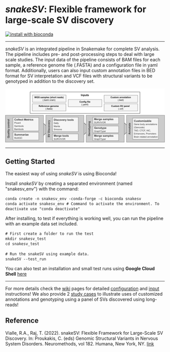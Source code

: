 # *snakeSV*: Flexible framework for large-scale SV discovery

[![install with bioconda](https://img.shields.io/badge/install%20with-bioconda-brightgreen.svg?style=flat-square)](http://bioconda.github.io/recipes/snakesv/README.html)

---

*snakeSV* is an integrated pipeline in Snakemake for complete SV analysis. The pipeline includes pre- and post-processing steps to deal with large scale studies. The input data of the pipeline consists of BAM files for each sample, a reference genome file (.FASTA) and a configuration file in yaml format. Additionally, users can also input custom annotation files in BED format for SV interpretation and VCF files with structural variants to be genotyped in addition to the discovery set.

![Pipeline Schematic](docs/Pipeline_Schema.png "Pipeline Schematic")

---

Getting Started
---------------

The easiest way of using *snakeSV* is using Bioconda!

Install *snakeSV* by creating a separated environment (named "snakesv_env") with the command:
```
conda create -n snakesv_env -conda-forge -c bioconda snakesv
conda activate snakesv_env # Command to activate the environment. To deactivate use "conda deactivate"
```

After installing, to test if everything is working well, you can run the pipeline with an example data set included.
```
# First create a folder to run the test
mkdir snakesv_test
cd snakesv_test

# Run the snakeSV using example data.
snakeSV --test_run
```

You can also test an installation and small test runs using **Google Cloud Shell** [here](https://shell.cloud.google.com/?ephemeral=true&cloudshell_tutorial=docs/install_tutorial.md&shellonly=true)

---------------

For more details check the [wiki](https://github.com/RajLabMSSM/snakeSV/wiki) pages for detailed [configuration](https://github.com/RajLabMSSM/snakeSV/wiki#3-installation) and [input](https://github.com/RajLabMSSM/snakeSV/wiki#2-inputs) instructions! We also provide 2 [study cases](https://github.com/RajLabMSSM/snakeSV/wiki/Usage-examples) to illustrate uses of customized annotations and genotyping using a panel of SVs discovered using long-reads!


Reference
---------------

Vialle, R.A., Raj, T. (2022). snakeSV: Flexible Framework for Large-Scale SV Discovery. In: Proukakis, C. (eds) Genomic Structural Variants in Nervous System Disorders. Neuromethods, vol 182. Humana, New York, NY. [link](https://doi.org/10.1007/978-1-0716-2357-2_1)
